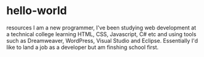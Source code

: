 # hello-world
resources
I am a new programmer, I've been studying web development at a technical college learning HTML, CSS, Javascript, C# etc and using tools such as Dreamweaver, WordPress, Visual Studio and Eclipse. Essentially I'd like to land a job as a developer but am finshing school first. 
